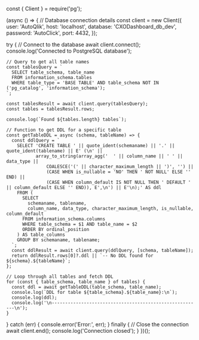 const { Client } = require('pg');

(async () => {
  // Database connection details
  const client = new Client({
    user: 'AutoQlik',
    host: 'localhost',
    database: 'CXODashboard_db_dev',
    password: 'AutoClick',
    port: 4432,
  });

  try {
    // Connect to the database
    await client.connect();
    console.log('Connected to PostgreSQL database');

    // Query to get all table names
    const tablesQuery = `
      SELECT table_schema, table_name 
      FROM information_schema.tables
      WHERE table_type = 'BASE TABLE' AND table_schema NOT IN ('pg_catalog', 'information_schema');
    `;

    const tablesResult = await client.query(tablesQuery);
    const tables = tablesResult.rows;

    console.log(`Found ${tables.length} tables`);

    // Function to get DDL for a specific table
    const getTableDDL = async (schema, tableName) => {
      const ddlQuery = `
        SELECT 'CREATE TABLE ' || quote_ident(schemaname) || '.' || quote_ident(tablename) || E' (\n' ||
               array_to_string(array_agg('  ' || column_name || ' ' || data_type || 
                   COALESCE('(' || character_maximum_length || ')', '') || 
                   (CASE WHEN is_nullable = 'NO' THEN ' NOT NULL' ELSE '' END) || 
                   (CASE WHEN column_default IS NOT NULL THEN ' DEFAULT ' || column_default ELSE '' END)), E',\n') || E'\n);' AS ddl
        FROM (
          SELECT 
            schemaname, tablename, 
            column_name, data_type, character_maximum_length, is_nullable, column_default
          FROM information_schema.columns
          WHERE table_schema = $1 AND table_name = $2
          ORDER BY ordinal_position
        ) AS table_columns
        GROUP BY schemaname, tablename;
      `;
      const ddlResult = await client.query(ddlQuery, [schema, tableName]);
      return ddlResult.rows[0]?.ddl || `-- No DDL found for ${schema}.${tableName}`;
    };

    // Loop through all tables and fetch DDL
    for (const { table_schema, table_name } of tables) {
      const ddl = await getTableDDL(table_schema, table_name);
      console.log(`DDL for table ${table_schema}.${table_name}:\n`);
      console.log(ddl);
      console.log('\n--------------------------------------------------------\n');
    }
  } catch (err) {
    console.error('Error:', err);
  } finally {
    // Close the connection
    await client.end();
    console.log('Connection closed');
  }
})();

